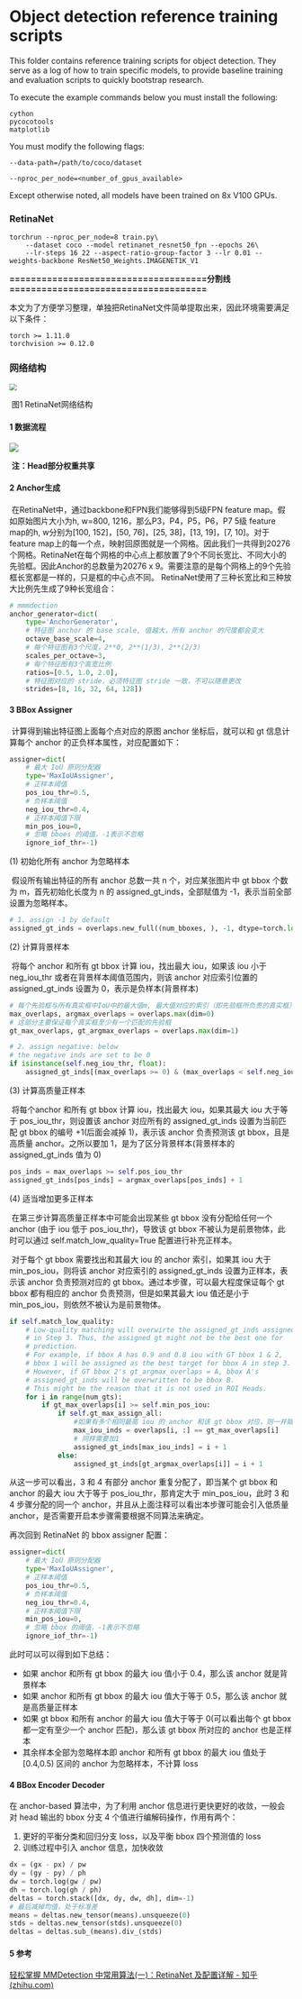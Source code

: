 # Object detection reference training scripts

This folder contains reference training scripts for object detection.
They serve as a log of how to train specific models, to provide baseline
training and evaluation scripts to quickly bootstrap research.

To execute the example commands below you must install the following:

```
cython
pycocotools
matplotlib
```

You must modify the following flags:

`--data-path=/path/to/coco/dataset`

`--nproc_per_node=<number_of_gpus_available>`

Except otherwise noted, all models have been trained on 8x V100 GPUs. 


### RetinaNet
```
torchrun --nproc_per_node=8 train.py\
    --dataset coco --model retinanet_resnet50_fpn --epochs 26\
    --lr-steps 16 22 --aspect-ratio-group-factor 3 --lr 0.01 --weights-backbone ResNet50_Weights.IMAGENET1K_V1
```



**=====================================分割线=====================================**



本文为了方便学习整理，单独把RetinaNet文件简单提取出来，因此环境需要满足以下条件：

```
torch >= 1.11.0
torchvision >= 0.12.0
```

### 网络结构
<img src="../files/retinanet.png" style="zoom:80%;" />



​																												图1 RetinaNet网络结构



#### 1 数据流程

<img src="../files/retinanet.svg" style="zoom:100%;" />

​	**注：Head部分权重共享**



#### 2 Anchor生成

​		在RetinaNet中，通过backbone和FPN我们能够得到5级FPN feature map。假如原始图片大小为h, w=800, 1216，那么P3，P4，P5，P6，P7 5级 feature map的h, w分别为[100, 152]，[50, 76]，[25, 38]，[13, 19]，[7, 10]。对于feature map上的每一个点，映射回原图就是一个网格。因此我们一共得到20276个网格。RetinaNet在每个网格的中心点上都放置了9个不同长宽比、不同大小的先验框。因此Anchor的总数量为20276 x 9。需要注意的是每个网格上的9个先验框长宽都是一样的，只是框的中心点不同。 RetinaNet使用了三种长宽比和三种放大比例先生成了9种长宽组合：

```python
# mmmdection
anchor_generator=dict(
    type='AnchorGenerator',
    # 特征图 anchor 的 base scale, 值越大，所有 anchor 的尺度都会变大
    octave_base_scale=4,
    # 每个特征图有3个尺度，2**0, 2**(1/3), 2**(2/3)
    scales_per_octave=3,
    # 每个特征图有3个高宽比例
    ratios=[0.5, 1.0, 2.0],
    # 特征图对应的 stride，必须特征图 stride 一致，不可以随意更改
    strides=[8, 16, 32, 64, 128])
```



#### 3 BBox Assigner

​		计算得到输出特征图上面每个点对应的原图 anchor 坐标后，就可以和 gt 信息计算每个 anchor 的正负样本属性，对应配置如下：

```python
assigner=dict(
    # 最大 IoU 原则分配器
    type='MaxIoUAssigner',
    # 正样本阈值
    pos_iou_thr=0.5,
    # 负样本阈值
    neg_iou_thr=0.4,
    # 正样本阈值下限
    min_pos_iou=0,
    # 忽略 bboes 的阈值，-1表示不忽略
    ignore_iof_thr=-1)
```

(1) 初始化所有 anchor 为忽略样本

​		假设所有输出特征的所有 anchor 总数一共 n 个，对应某张图片中 gt bbox 个数为 m，首先初始化长度为 n 的 assigned_gt_inds，全部赋值为 -1，表示当前全部设置为忽略样本。

```python
# 1. assign -1 by default
assigned_gt_inds = overlaps.new_full((num_bboxes, ), -1, dtype=torch.long)
```

(2) 计算背景样本

​		将每个 anchor 和所有 gt bbox 计算 iou，找出最大 iou，如果该 iou 小于 neg_iou_thr 或者在背景样本阈值范围内，则该 anchor 对应索引位置的 assigned_gt_inds 设置为 0，表示是负样本(背景样本)

```python
# 每个先验框与所有真实框中IoU中的最大值m, 最大值对应的索引（即先验框所负责的真实框）
max_overlaps, argmax_overlaps = overlaps.max(dim=0)
# 这部分主要保证每个真实框至少有一个匹配的先验框
gt_max_overlaps, gt_argmax_overlaps = overlaps.max(dim=1)

# 2. assign negative: below
# the negative inds are set to be 0
if isinstance(self.neg_iou_thr, float):
    assigned_gt_inds[(max_overlaps >= 0) & (max_overlaps < self.neg_iou_thr)] = 0
```

(3) 计算高质量正样本

​		将每个anchor 和所有 gt bbox 计算 iou，找出最大 iou，如果其最大 iou 大于等于 pos_iou_thr，则设置该 anchor 对应所有的 assigned_gt_inds 设置为当前匹配 gt bbox 的编号 +1(后面会减掉 1)，表示该 anchor 负责预测该 gt bbox，且是高质量 anchor。之所以要加 1，是为了区分背景样本(背景样本的 assigned_gt_inds 值为 0)

```python
pos_inds = max_overlaps >= self.pos_iou_thr
assigned_gt_inds[pos_inds] = argmax_overlaps[pos_inds] + 1
```

(4) 适当增加更多正样本

​		在第三步计算高质量正样本中可能会出现某些 gt bbox 没有分配给任何一个 anchor (由于 iou 低于 pos_iou_thr)，导致该 gt bbox 不被认为是前景物体，此时可以通过 self.match_low_quality=True 配置进行补充正样本。

​		对于每个 gt bbox 需要找出和其最大 iou 的 anchor 索引，如果其 iou 大于 min_pos_iou，则将该 anchor 对应索引的 assigned_gt_inds 设置为正样本，表示该 anchor 负责预测对应的 gt bbox。通过本步骤，可以最大程度保证每个 gt bbox 都有相应的 anchor 负责预测，但是如果其最大 iou 值还是小于 min_pos_iou，则依然不被认为是前景物体。

```python
if self.match_low_quality:
    # Low-quality matching will overwirte the assigned_gt_inds assigned
    # in Step 3. Thus, the assigned gt might not be the best one for
    # prediction.
    # For example, if bbox A has 0.9 and 0.8 iou with GT bbox 1 & 2,
    # bbox 1 will be assigned as the best target for bbox A in step 3.
    # However, if GT bbox 2's gt_argmax_overlaps = A, bbox A's
    # assigned_gt_inds will be overwritten to be bbox B.
    # This might be the reason that it is not used in ROI Heads.
    for i in range(num_gts):
        if gt_max_overlaps[i] >= self.min_pos_iou:
            if self.gt_max_assign_all:
                #如果有多个相同最高 iou 的 anchor 和该 gt bbox 对应，则一并赋值
                max_iou_inds = overlaps[i, :] == gt_max_overlaps[i]
                # 同样需要加1
                assigned_gt_inds[max_iou_inds] = i + 1
            else:
                assigned_gt_inds[gt_argmax_overlaps[i]] = i + 1
```

从这一步可以看出，3 和 4 有部分 anchor 重复分配了，即当某个 gt bbox 和 anchor 的最大 iou 大于等于 pos_iou_thr，那肯定大于 min_pos_iou，此时 3 和 4 步骤分配的同一个 anchor，并且从上面注释可以看出本步骤可能会引入低质量 anchor，是否需要开启本步骤需要根据不同算法来确定。

再次回到 RetinaNet 的 bbox assigner 配置：

```python
assigner=dict(
    # 最大 IoU 原则分配器
    type='MaxIoUAssigner',
    # 正样本阈值
    pos_iou_thr=0.5,
    # 负样本阈值
    neg_iou_thr=0.4,
    # 正样本阈值下限
    min_pos_iou=0,
    # 忽略 bbox 的阈值，-1表示不忽略
    ignore_iof_thr=-1)
```

此时可以可以得到如下总结：

* 如果 anchor 和所有 gt bbox 的最大 iou 值小于 0.4，那么该 anchor 就是背景样本
* 如果 anchor 和所有 gt bbox 的最大 iou 值大于等于 0.5，那么该 anchor 就是高质量正样本
* 如果 gt bbox 和所有 anchor 的最大 iou 值大于等于 0(可以看出每个 gt bbox 都一定有至少一个 anchor 匹配)，那么该 gt bbox 所对应的 anchor 也是正样本
* 其余样本全部为忽略样本即 anchor 和所有 gt bbox 的最大 iou 值处于 [0.4,0.5) 区间的 anchor 为忽略样本，不计算 loss



#### 4 BBox Encoder Decoder

在 anchor-based 算法中，为了利用 anchor 信息进行更快更好的收敛，一般会对 head 输出的 bbox 分支 4 个值进行编解码操作，作用有两个：

1. 更好的平衡分类和回归分支 loss，以及平衡 bbox 四个预测值的 loss
2. 训练过程中引入 anchor 信息，加快收敛

```python
dx = (gx - px) / pw
dy = (gy - py) / ph
dw = torch.log(gw / pw)
dh = torch.log(gh / ph)
deltas = torch.stack([dx, dy, dw, dh], dim=-1)
# 最后减掉均值，处于标准差
means = deltas.new_tensor(means).unsqueeze(0)
stds = deltas.new_tensor(stds).unsqueeze(0)
deltas = deltas.sub_(means).div_(stds)
```



#### 5 参考

[轻松掌握 MMDetection 中常用算法(一)：RetinaNet 及配置详解 - 知乎 (zhihu.com)](https://zhuanlan.zhihu.com/p/346198300)
